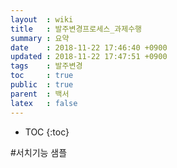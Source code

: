 ```yaml
---
layout  : wiki
title   : 발주변경프로세스_과제수행
summary : 요약 
date    : 2018-11-22 17:46:40 +0900
updated : 2018-11-22 17:47:51 +0900
tags    : 발주변경
toc     : true
public  : true
parent  : 백서
latex   : false
---
```

* TOC
{:toc}

#서치기능 샘플 
